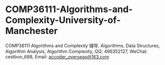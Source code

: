 # COMP36111-Algorithms-and-Complexity-University-of-Manchester
COMP36111 Algorithms and Complexity 辅导, Algorithms, Data Structures, Algorithm Analysis, Algorithm Complexity, QQ: 496352127, WeChat: cestbon_688, Email: accoder_overseas@163.com
